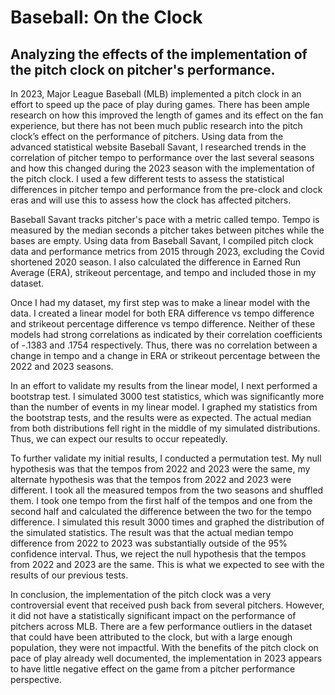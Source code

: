 # Baseball: On the Clock

## Analyzing the effects of the implementation of the pitch clock on pitcher's performance.

In 2023, Major League Baseball (MLB) implemented a pitch clock in an effort to speed up the pace of play during 
games. There has been ample research on how this improved the length of games and its effect on the fan experience, 
but there has not been much public research into the pitch clock’s effect on the performance of pitchers. 
Using data from the advanced statistical website Baseball Savant, I researched trends in the correlation 
of pitcher tempo to performance over the last several seasons and how this changed during the 2023 season with 
the implementation of the pitch clock. I used a few different tests to assess the statistical differences 
in pitcher tempo and performance from the pre-clock and clock eras and will use this to assess how the clock 
has affected pitchers.

Baseball Savant tracks pitcher's pace with a metric called tempo. Tempo is measured by the median seconds a pitcher
takes between pitches while the bases are empty. Using data from Baseball Savant, I compiled pitch clock data and 
performance metrics from 2015 through 2023, excluding the Covid shortened 2020 season. I also calculated the 
difference in Earned Run Average (ERA), strikeout percentage, and tempo and included those in my dataset.

Once I had my dataset, my first step was to make a linear model with the data. I created a linear model for both
ERA difference vs tempo difference and strikeout percentage difference vs tempo difference. Neither of these models
had strong correlations as indicated by their correlation coefficients of -.1383 and .1754 respectively. Thus, 
there was no correlation between a change in tempo and a change in ERA or strikeout percentage between the 2022
and 2023 seasons. 

In an effort to validate my results from the linear model, I next performed a bootstrap test. I simulated 3000 test 
statistics, which was significantly more than the number of events in my linear model. I graphed my statistics from 
the bootstrap tests, and the results were as expected. The actual median from both distributions fell right in the 
middle of my simulated distributions. Thus, we can expect our results to occur repeatedly. 

To further validate my initial results, I conducted a permutation test. My null hypothesis was that the tempos from 2022 
and 2023 were the same, my alternate hypothesis was that the tempos from 2022 and 2023 were different. I took all the 
measured tempos from the two seasons and shuffled them. I took one tempo from the first half of the tempos and one from
the second half and calculated the difference between the two for the tempo difference. I simulated this result 3000 times 
and graphed the distribution of the simulated statistics. The result was that the actual median tempo difference from 2022 
to 2023 was substantially outside of the 95% confidence interval. Thus, we reject the null hypothesis that the tempos from 
2022 and 2023 are the same. This is what we expected to see with the results of our previous tests.

In conclusion, the implementation of the pitch clock was a very controversial event that received push back from several
pitchers. However, it did not have a statistically significant impact on the performance of pitchers across MLB. There are 
a few performance outliers in the dataset that could have been attributed to the clock, but with a large enough population,
they were not impactful. With the benefits of the pitch clock on pace of play already well documented, the implementation 
in 2023 appears to have little negative effect on the game from a pitcher performance perspective.
